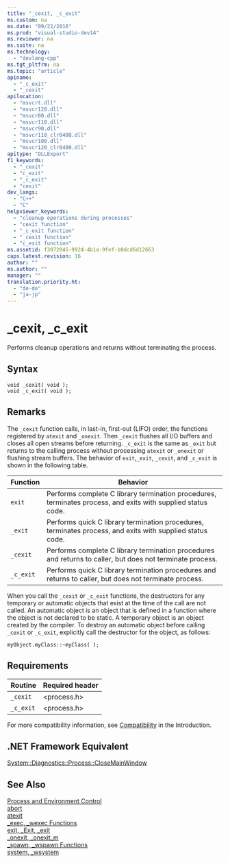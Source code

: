 ```yaml
---
title: "_cexit, _c_exit"
ms.custom: na
ms.date: "09/22/2016"
ms.prod: "visual-studio-dev14"
ms.reviewer: na
ms.suite: na
ms.technology: 
  - "devlang-cpp"
ms.tgt_pltfrm: na
ms.topic: "article"
apiname: 
  - "_c_exit"
  - "_cexit"
apilocation: 
  - "msvcrt.dll"
  - "msvcr120.dll"
  - "msvcr80.dll"
  - "msvcr110.dll"
  - "msvcr90.dll"
  - "msvcr110_clr0400.dll"
  - "msvcr100.dll"
  - "msvcr120_clr0400.dll"
apitype: "DLLExport"
f1_keywords: 
  - "_cexit"
  - "c_exit"
  - "_c_exit"
  - "cexit"
dev_langs: 
  - "C++"
  - "C"
helpviewer_keywords: 
  - "cleanup operations during processes"
  - "cexit function"
  - "_c_exit function"
  - "_cexit function"
  - "c_exit function"
ms.assetid: f3072045-9924-4b1a-9fef-b0dcd6d12663
caps.latest.revision: 16
author: ""
ms.author: ""
manager: ""
translation.priority.ht: 
  - "de-de"
  - "ja-jp"
---
```

# _cexit, _c_exit
Performs cleanup operations and returns without terminating the process.  
  
## Syntax  
  
```  
void _cexit( void );  
void _c_exit( void );  
```  
  
## Remarks  
 The `_cexit` function calls, in last-in, first-out (LIFO) order, the functions registered by `atexit` and `_onexit`. Then `_cexit` flushes all I/O buffers and closes all open streams before returning. `_c_exit` is the same as `_exit` but returns to the calling process without processing `atexit` or `_onexit` or flushing stream buffers. The behavior of `exit`,`_exit`, `_cexit`, and `_c_exit` is shown in the following table.  
  
|Function|Behavior|  
|--------------|--------------|  
|`exit`|Performs complete C library termination procedures, terminates process, and exits with supplied status code.|  
|`_exit`|Performs quick C library termination procedures, terminates process, and exits with supplied status code.|  
|`_cexit`|Performs complete C library termination procedures and returns to caller, but does not terminate process.|  
|`_c_exit`|Performs quick C library termination procedures and returns to caller, but does not terminate process.|  
  
 When you call the `_cexit` or `_c_exit` functions, the destructors for any temporary or automatic objects that exist at the time of the call are not called. An automatic object is an object that is defined in a function where the object is not declared to be static. A temporary object is an object created by the compiler. To destroy an automatic object before calling `_cexit` or `_c_exit`, explicitly call the destructor for the object, as follows:  
  
```  
myObject.myClass::~myClass( );  
```  
  
## Requirements  
  
|Routine|Required header|  
|-------------|---------------------|  
|`_cexit`|<process.h>|  
|`_c_exit`|<process.h>|  
  
 For more compatibility information, see [Compatibility](../vs140/compatibility.md) in the Introduction.  
  
## .NET Framework Equivalent  
 [System::Diagnostics::Process::CloseMainWindow](https://msdn.microsoft.com/en-us/library/system.diagnostics.process.closemainwindow.aspx)  
  
## See Also  
 [Process and Environment Control](../vs140/process-and-environment-control.md)   
 [abort](../vs140/abort.md)   
 [atexit](../vs140/atexit.md)   
 [_exec, _wexec Functions](../vs140/_exec--_wexec-functions.md)   
 [exit, _Exit, _exit](../vs140/exit--_exit--_exit.md)   
 [_onexit, _onexit_m](../vs140/_onexit--_onexit_m.md)   
 [_spawn, _wspawn Functions](../vs140/_spawn--_wspawn-functions.md)   
 [system, _wsystem](../vs140/system--_wsystem.md)